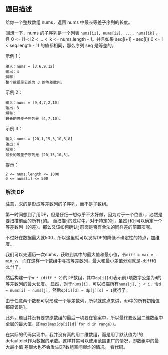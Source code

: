 ## 题目描述
给你一个整数数组 nums，返回 nums 中最长等差子序列的长度。

回想一下，nums 的子序列是一个列表 `nums[i1], nums[i2], ..., nums[ik]` ，且 0 <= i1 < i2 < ... < ik <= nums.length - 1。并且如果 seq[i+1] - seq[i]( 0 <= i < seq.length - 1) 的值都相同，那么序列 seq 是等差的。

示例 1：
```
输入：nums = [3,6,9,12]
输出：4
解释： 
整个数组是公差为 3 的等差数列。
```
示例 2：
```
输入：nums = [9,4,7,2,10]
输出：3
解释：
最长的等差子序列是 [4,7,10]。
```
示例 3：
```
输入：nums = [20,1,15,3,10,5,8]
输出：4
解释：
最长的等差子序列是 [20,15,10,5]。
```

提示：
```
2 <= nums.length <= 1000
0 <= nums[i] <= 500
```

### 解法 DP
注意，求的是形成等差数列的子序列，而不是子数组。

第一时间想到了用DP，但是仔细一想似乎不太好做，因为对于一个位置`i`，必然是要扫描前面的所有`j`的。
而扫描`j`的过程中，对于特定的`j`，虽然`i`和`j`可以确定一个等差数列（的差）。那么又该如何确认`j`前面是否有合法的同样差的前置项呢。

不过好在数据最大就500，所以这里就可以发挥DP的降低不确定性的特点，加维度…

我们可以先遍历一次nums，获取到其中的最大值和最小值，令`diff = max_v - min_v`。
而在这样一个数组中寻找等差数列，最大和最小差值分别就是`-diff`和`diff`了。

然后构建一个`n * (diff * 2)`的DP数组，其中`dp[i][d]`表示前`i`项数字公差为`d`的等差数列的最大长度。
显然，对于`nums[i]`，可以扫描所有`nums[j], j < i`，令`d = nums[i] - nums[j]`，然后`dp[i][d] = dp[j][d] + 1`就行了。

由于任意两个数都可以形成一个等差数列，所以就这点来讲，dp中的所有初始值都应该是1。

此外，题目并没有要求原数组的最后一项要在答案中，所以最终要返回二维数组中全局的最大值，即`max(max(dp[i][d] for d in range))`。

在实际的代码实现中，我并没有真的用二维数组，而是用了默认值为1的defaultdict作为数据的承载。这样其实可以使用范围更广的情况，即数组中的最大最小值
差很大也不会发生DP数组空间爆炸的情况。
看代码。